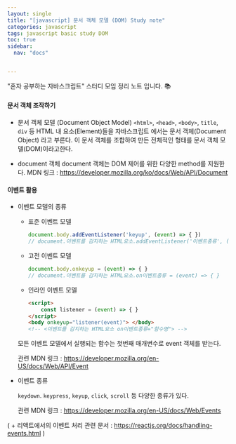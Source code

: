 ```yaml
---
layout: single
title: "[javascript] 문서 객체 모델 (DOM) Study note"
categories: javascript
tags: javascript basic study DOM 
toc: true
sidebar:
  nav: "docs"


---
```


"혼자 공부하는 자바스크립트" 스터디 모임 정리 노트 입니다. 📚

#### 문서 객체 조작하기

- 문서 객체 모델 (Document Object Model)
  `<html>`, `<head>`, `<body>`, `title`, `div` 등 HTML 내 요소(Element)들을 자바스크립트 에서는 문서 객체(Document Object) 라고 부른다. 
  이 문서 객체를 조합하여 만든 전체적인 형태를 문서 객체 모델(DOM)이라고한다.

- document 객체
  document 객체는 DOM 제어를 위한 다양한 method를 지원한다.
  MDN 링크 : https://developer.mozilla.org/ko/docs/Web/API/Document

  

#### 이벤트 활용

- 이벤트 모델의 종류

  - 표준 이벤트 모델

    ```javascript
    document.body.addEventListener('keyup', (event) => { })
    // document.이벤트를 감지하는 HTML요소.addEventListener('이벤트종류', (event) => { })
    ```

  - 고전 이벤트 모델

    ```javascript
    document.body.onkeyup = (event) => { }
    // document.이벤트를 감지하는 HTML요소.on이벤트종류 = (event) => { }
    ```

  - 인라인 이벤트 모델

    ```HTML
    <script>
        const listener = (event) => { }
    </script>
    <body onkeyup="listener(event)"> </body>
    <!-- <이벤트를 감지하는 HTML요소 on이벤트종류="함수명"> --> 
    ```

  모든 이벤트 모델에서 실행되는 함수는 첫번째 매개변수로 event 객체를 받는다.

  관련 MDN 링크 : https://developer.mozilla.org/en-US/docs/Web/API/Event

- 이벤트 종류

  `keydown`. `keypress`, `keyup`, `click`, `scroll` 등 다양한 종류가 있다. 

  관련 MDN 링크 : https://developer.mozilla.org/en-US/docs/Web/Events

( + 리액트에서의 이벤트 처리 관련 문서 : https://reactjs.org/docs/handling-events.html )

